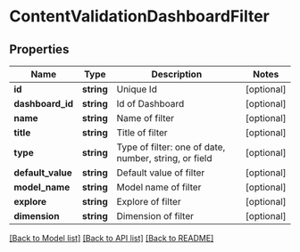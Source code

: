 # ContentValidationDashboardFilter

## Properties
Name | Type | Description | Notes
------------ | ------------- | ------------- | -------------
**id** | **string** | Unique Id | [optional] 
**dashboard_id** | **string** | Id of Dashboard | [optional] 
**name** | **string** | Name of filter | [optional] 
**title** | **string** | Title of filter | [optional] 
**type** | **string** | Type of filter: one of date, number, string, or field | [optional] 
**default_value** | **string** | Default value of filter | [optional] 
**model_name** | **string** | Model name of filter | [optional] 
**explore** | **string** | Explore of filter | [optional] 
**dimension** | **string** | Dimension of filter | [optional] 

[[Back to Model list]](../README.md#documentation-for-models) [[Back to API list]](../README.md#documentation-for-api-endpoints) [[Back to README]](../README.md)


